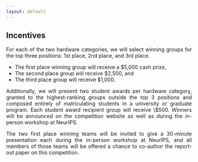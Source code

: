 ```yaml
---
layout: default
---
```



## Incentives

<p style='text-align: justify;'>
 For each of the two hardware categories, we will select winning groups for the top three positions: 1st place, 2nd place, and 3rd place.</p>

- The first place winning group will receive a \$5,000 cash prize,
- The second  place group will receive \$2,500, and
- The third place group will receive \$1,000.

<p style='text-align: justify;'>Additionally, we will present two student awards per hardware category, granted to the highest-ranking groups outside the top 3 positions and composed entirely of matriculating students in a university or graduate program. Each student award recipient group will receive \$500. Winners will be announced on the competition website as well as during the in-person workshop at NeurIPS.</p>

<p style='text-align: justify;'>The two first place winning teams will be invited to give a 30-minute presentation each during the in-person workshop at NeurIPS, and all members of those teams will be offered a chance to co-author the report-out paper on this competition.</p>